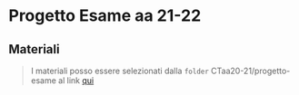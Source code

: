 # Progetto Esame aa 21-22

## Materiali

> I materiali posso essere selezionati dalla `folder` CTaa20-21/progetto-esame al link [qui](https://github.com/angelodel80/corsoCodifica/tree/master/CTaa20-21/progetto-esame)